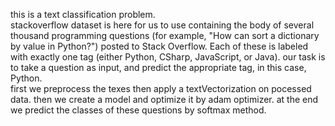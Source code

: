 this is a text classification problem.<br />
stackoverflow dataset is here for us to use containing the body of several thousand programming questions (for example, "How can sort a dictionary by value in Python?") posted to Stack Overflow. Each of these is labeled with exactly one tag (either Python, CSharp, JavaScript, or Java). our task is to take a question as input, and predict the appropriate tag, in this case, Python.<br />
first we preprocess the texes then apply a textVectorization on pocessed data. then we create a model and optimize it by adam optimizer. at the end we predict the classes of these questions by softmax method.
